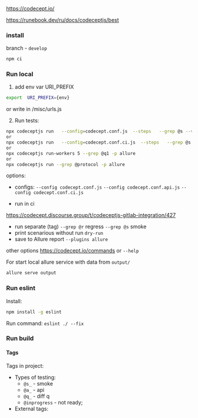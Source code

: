 https://codecept.io/

https://runebook.dev/ru/docs/codeceptjs/best

### install

branch - `develop`

```bash
npm сi
```

### Run local

1. add env var URI_PREFIX

```bash
export  URI_PREFIX={env}
```
or write in /misc/urls.js

2. Run tests:

```bash
npx codeceptjs run   --config=codecept.conf.js  --steps   --grep @s --verbose
or
npx codeceptjs run   --config=codecept.conf.ci.js  --steps   --grep @s -p allure
or
npx codeceptjs run-workers 5 --grep @q1 -p allure
or
npx codeceptjs run --grep @protocol -p allure
```

options:

- configs:
  `--config codecept.conf.js`
  `--config codecept.conf.api.js`
  `--config codecept.conf.ci.js`

- run in ci

https://codecept.discourse.group/t/codeceptjs-gitlab-integration/427

- run separate (tag)
  `--grep @r` regress
  `--grep @s` smoke
- print scenarious without run
  `dry-run`
- save to Allure report
  `--plugins allure`

other options https://codecept.io/commands or `--help`

For start local allure service with data from `output/`

```bash
allure serve output
```

### Run eslint

Install:

```bash
npm install -g eslint
```

Run command: `eslint ./ --fix`

### Run build

#### Tags

Tags in project:

- Types of testing:
  - `@s_` - smoke
  - `@a_` - api
  - `@q_` - diff q
  - `@inprogress` - not ready;
- External tags:
